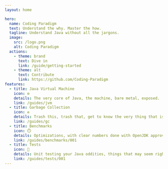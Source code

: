 ```yaml
---
layout: home

hero:
  name: Coding Paradigm
  text: Understand the why. Master the how.
  tagline: Understand Java without all the jargons.
  image:
    src: /logo.png
    alt: Coding Paradigm
  actions:
    - theme: brand
      text: Dive in
      link: /guide/getting-started
    - theme: alt
      text: Contribute
      link: https://github.com/Coding-Paradigm
features:
  - title: Java Virtual Machine
    icon: ⚙️
    details: The very core of Java, the machine, bare metal, exposed.
    link: /guides/jvm
  - title: Garbage Collection
    icon: ♻️
    details: Trash this, trash that, get to know the very thing that is sifting through your Java objects and recycling your heap.
    link: /guides/gc
  - title: Benchmarks
    icon: ⏱️
    details: Optimizations, with clear numbers done with OpenJDK approved methods.
    link: /guides/benchmarks/001
  - title: Tests
    icon: 📝
    details: Unit testing your Java oddities, things that may seem right but are actually wrong.
    link: /guides/tests/001
---
```


<style>
  :root {
    --vp-home-hero-name-color: transparent;
    --vp-home-hero-name-background: -webkit-linear-gradient(120deg, #5782C7, #ED536A);

    /* --vp-home-hero-image-background-image: -webkit-linear-gradient(60deg, #5782C7, #ED536A);
    --vp-home-hero-image-filter: blur(44px); */
  }
</style>